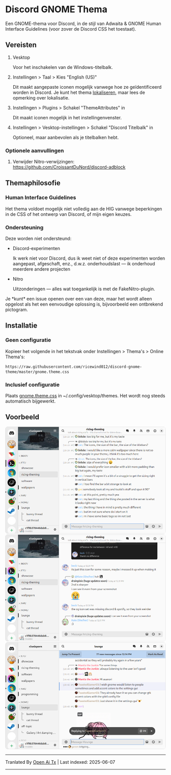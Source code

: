 # Discord GNOME Thema

Een GNOME-thema voor Discord, in de stijl van Adwaita & GNOME Human Interface Guidelines (voor zover de Discord CSS het toestaat).

## Vereisten

1. Vesktop

   Voor het inschakelen van de Windows-titelbalk.

2. Instellingen > Taal > Kies "English (US)"

   Dit maakt aangepaste iconen mogelijk vanwege hoe ze geïdentificeerd worden in Discord. Je kunt het thema [lokaliseren](https://raw.githubusercontent.com/ricewind012/discord-gnome-theme/master/src/global/icons.scss), maar lees de opmerking over lokalisatie.

3. Instellingen > Plugins > Schakel "ThemeAttributes" in

   Dit maakt iconen mogelijk in het instellingenvenster.

4. Instellingen > Vesktop-instellingen > Schakel "Discord Titelbalk" in

   Optioneel, maar aanbevolen als je titelbalken hebt.

### Optionele aanvullingen

1. Verwijder Nitro-verwijzingen: https://github.com/CroissantDuNord/discord-adblock

## Themaphilosofie

### Human Interface Guidelines

Het thema voldoet mogelijk niet volledig aan de HIG vanwege beperkingen in de CSS of het ontwerp van Discord, of mijn eigen keuzes.

### Ondersteuning

Deze worden niet ondersteund:

- Discord-experimenten

  Ik werk niet voor Discord, dus ik weet niet of deze experimenten worden aangepast, afgeschaft, enz., d.w.z. onderhoudslast — ik onderhoud meerdere andere projecten

- Nitro

  Uitzonderingen — alles wat toegankelijk is met de FakeNitro-plugin.

Je \*kunt\* een issue openen over een van deze, maar het wordt alleen opgelost als het een eenvoudige oplossing is, bijvoorbeeld een ontbrekend pictogram.

## Installatie

### Geen configuratie

Kopieer het volgende in het tekstvak onder Instellingen > Thema's > Online Thema's:

```
https://raw.githubusercontent.com/ricewind012/discord-gnome-theme/master/gnome.theme.css
```

### Inclusief configuratie

Plaats [gnome.theme.css](https://raw.githubusercontent.com/ricewind012/discord-gnome-theme/master/gnome.theme.css) in ~/.config/vesktop/themes. Het wordt nog steeds automatisch bijgewerkt.

## Voorbeeld

![first](https://raw.githubusercontent.com/ricewind012/discord-gnome-theme/master/assets/preview/Screenshot%20from%202024-04-27%2011-55-58.png)
![cozy second](https://raw.githubusercontent.com/ricewind012/discord-gnome-theme/master/assets/preview/Screenshot%20from%202024-04-27%2012-31-42.png)
![third](https://raw.githubusercontent.com/ricewind012/discord-gnome-theme/master/assets/preview/Screenshot%20from%202024-04-27%2012-24-16.png)



---


Tranlated By [Open Ai Tx](https://github.com/OpenAiTx/OpenAiTx) | Last indexed: 2025-06-07


---